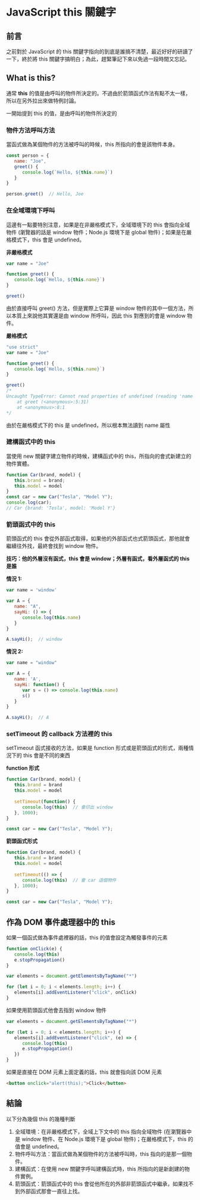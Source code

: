 # JavaScript this 關鍵字
## 前言
之前對於 JavaScript 的 this 關鍵字指向的到底是誰搞不清楚，最近好好的研讀了一下，終於將 this 關鍵字搞明白；為此，趕緊筆記下來以免過一段時間又忘記。

## What is this?
通常 **this** 的值是由呼叫的物件所決定的。不過由於箭頭函式作法有點不太一樣，所以在另外拉出來做特例討論。

一開始提到 this 的值，是由呼叫的物件所決定的

### 物件方法呼叫方法
當函式做為某個物件的方法被呼叫的時候，this 所指向的會是該物件本身。

```js
const person = {
   name: "Joe",
   greet() {
      console.log(`Hello, ${this.name}`)
   }
}

person.greet()  // Hello, Joe
```

### 在全域環境下呼叫
這邊有一點要特別注意，如果是在非嚴格模式下，全域環境下的 this 會指向全域物件 (瀏覽器的話是 window 物件；Node.js 環境下是 global 物件)；如果是在嚴格模式下，this 會是 undefined。

**非嚴格模式**
```js
var name = "Joe"

function greet() {
   console.log(`Hello, ${this.name}`)
}

greet()
```

由於直接呼叫 greet() 方法，但是實際上它算是 window 物件的其中一個方法，所以本質上來說他其實還是由 window 所呼叫，因此 this 對應到的會是 window 物件。

**嚴格模式**
```js
"use strict"
var name = "Joe"

function greet() {
   console.log(`Hello, ${this.name}`)
}

greet()
/*
Uncaught TypeError: Cannot read properties of undefined (reading 'name')
    at greet (<anonymous>:5:31)
    at <anonymous>:8:1
*/
```
由於在嚴格模式下的 this 是 undefined，所以根本無法讀到 name 屬性

### 建構函式中的 this
當使用 new 關鍵字建立物件的時候，建構函式中的 this，所指向的會式新建立的物件實體。
```js
function Car(brand, model) {
   this.brand = brand;
   this.model = model
}
const car = new Car("Tesla", "Model Y");
console.log(car);
// Car {brand: 'Tesla', model: 'Model Y'}
```

### 箭頭函式中的 this
箭頭函式的 this 會從外部函式取得，如果他的外部函式也式箭頭函式，那他就會繼續往外找，最終會找到 window 物件。

**技巧：他的外層沒有函式，this 會是 window；外層有函式，看外層函式的 this 是誰**

**情況 1:**

```js
var name = 'window'

var A = {
   name: "A",
   sayHi: () => {
      console.log(this.name)
   }
}

A.sayHi();  // window
```

**情況 2:**

```js
var name = "window"

var A = {
   name: 'A',
   sayHi: function() {
      var s = () => console.log(this.name)
      s()
   }
}

A.sayHi();  // A
```

### setTimeout 的 callback 方法裡的 this
setTimeout 函式接收的方法，如果是 function 形式或是箭頭函式的形式，兩種情況下的 this 會是不同的東西

**function 形式**
```js
function Car(brand, model) {
   this.brand = brand 
   this.model = model 
   
   setTimeout(function() {
      console.log(this)  // 會印出 window
   }, 1000);
} 

const car = new Car("Tesla", "Model Y");
```

**箭頭函式形式**
```js
function Car(brand, model) {
   this.brand = brand 
   this.model = model 
   
   setTimeout(() => {
      console.log(this)  // 會 car 這個物件
   }, 1000);
} 

const car = new Car("Tesla", "Model Y");
```

## 作為 DOM 事件處理器中的 this
如果一個函式做為事件處裡器的話，this 的值會設定為觸發事件的元素
```js
function onClick(e) {
   console.log(this)
   e.stopPropagation()
}

var elements = document.getElementsByTagName("*")

for (let i = 0; i < elements.length; i++) {
   elements[i].addEventListener("click", onClick)
}
```

如果使用箭頭函式他會去指到 window 物件
```js
var elements = document.getElementsByTagName("*")

for (let i = 0; i < elements.length; i++) {
   elements[i].addEventListener("click", (e) => { 
      console.log(this) 
      e.stopPropagation()
   })
}
```

如果是直接在 DOM 元素上面定義的話，this 就會指向該 DOM 元素
```html
<button onclick="alert(this);">Click</button>
```

## 結論
以下分為幾個 this 的幾種判斷

1. 全域環境：在非嚴格模式下，全域上下文中的 this 指向全域物件 (在瀏覽器中是 window 物件、在 Node.js 環境下是 global 物件)；在嚴格模式下，this 的值會是 undefined。
2. 物件呼叫方法：當函式做為某個物件的方法被呼叫時，this 指向的是那一個物件。
3. 建構函式：在使用 new 關鍵字呼叫建構函式時，this 所指向的是新創建的物件實例。
4. 箭頭函式：箭頭函式中的 this 會從他所在的外部非箭頭函式中繼承，如果找不到外部函式那會一直往上找。